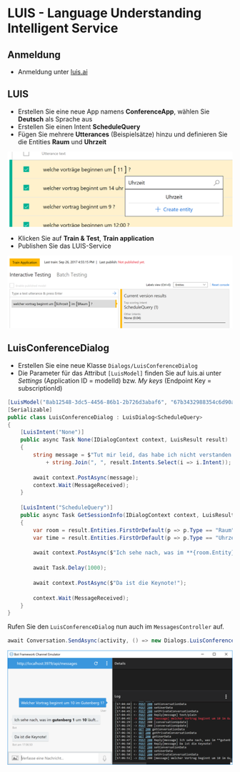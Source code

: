 # LUIS - Language Understanding Intelligent Service

## Anmeldung
* Anmeldung unter [luis.ai](https://www.luis.ai)

## LUIS
* Erstellen Sie eine neue App namens **ConferenceApp**, wählen Sie **Deutsch** als Sprache aus
* Erstellen Sie einen Intent **ScheduleQuery**
* Fügen Sie mehrere **Utterances** (Beispielsätze) hinzu und definieren Sie die Entities **Raum** und **Uhrzeit**

![Utterances](images/utterances.png)

* Klicken Sie auf **Train & Test**, **Train application**
* Publishen Sie das LUIS-Service

![Train and test](images/luis-train.png)

## LuisConferenceDialog
* Erstellen Sie eine neue Klasse ```Dialogs/LuisConferenceDialog```
* Die Parameter für das Attribut ```[LuisModel]``` finden Sie auf luis.ai unter *Settings* (Application ID = modelId) bzw. *My keys* (Endpoint Key = subscriptionId)

```cs
[LuisModel("8ab12548-3dc5-4456-86b1-2b726d3abaf6", "67b3432988354c6d90ab346d4554a104")]
[Serializable]
public class LuisConferenceDialog : LuisDialog<ScheduleQuery>
{
    [LuisIntent("None")]
    public async Task None(IDialogContext context, LuisResult result)
    {
        string message = $"Tut mir leid, das habe ich nicht verstanden: "
            + string.Join(", ", result.Intents.Select(i => i.Intent));

        await context.PostAsync(message);
        context.Wait(MessageReceived);
    }

    [LuisIntent("ScheduleQuery")]
    public async Task GetSessionInfo(IDialogContext context, LuisResult result)
    {
        var room = result.Entities.FirstOrDefault(p => p.Type == "Raum");
        var time = result.Entities.FirstOrDefault(p => p.Type == "Uhrzeit");

        await context.PostAsync($"Ich sehe nach, was im **{room.Entity}** um **{time.Entity}** läuft...");

        await Task.Delay(1000);

        await context.PostAsync($"Da ist die Keynote!");

        context.Wait(MessageReceived);
    }
}
```

Rufen Sie den ```LuisConferenceDialog``` nun auch im ```MessagesController``` auf.

```cs
await Conversation.SendAsync(activity, () => new Dialogs.LuisConferenceDialog());
```

![LUIS in Aktion](images/luis-emulator.png)

